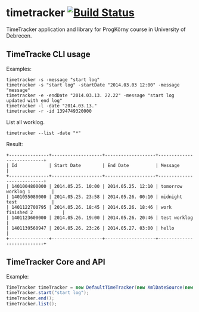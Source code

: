 timetracker [![Build Status](https://travis-ci.org/zsdoma/timetracker.svg?branch=master)](https://travis-ci.org/zsdoma/timetracker)
===========

TimeTracker application and library for ProgKörny course in University of Debrecen.

TimeTracke CLI usage
--------------------
Examples:
```
timetracker -s -message "start log"
timetracker -s "start log" -startDate "2014.03.03 12:00" -message "message"
timetracker -e -endDate "2014.03.13. 22.22" -message "start log updated with end log"
timetracker -l -date "2014.03.13."
timetracker -r -id 1394749320000
```

List all worklog.
```
timetracker --list -date "*"
```
Result:
```
+---------------+-------------------+-------------------+---------------------------+
| Id            | Start Date        | End Date          | Message                   |
+---------------+-------------------+-------------------+---------------------------+
| 1401004800000 | 2014.05.25. 10:00 | 2014.05.25. 12:10 | tomorrow worklog 1        |
| 1401055080000 | 2014.05.25. 23:58 | 2014.05.26. 00:10 | midnight test             |
| 1401122700795 | 2014.05.26. 18:45 | 2014.05.26. 18:46 | work finished 2           |
| 1401123600000 | 2014.05.26. 19:00 | 2014.05.26. 20:46 | test worklog              |
| 1401139560947 | 2014.05.26. 23:26 | 2014.05.27. 03:00 | hello                     |
+---------------+-------------------+-------------------+---------------------------+
```


TimeTracker Core and API
----------------------------
Example:
```java
TimeTracker timeTracker = new DefaultTimeTracker(new XmlDateSource(new File("timetracker.xml")));
timeTracker.start("start log");
timeTracker.end();
timeTracker.list();
```
